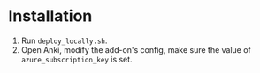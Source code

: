 # Installation

1. Run `deploy_locally.sh`.
2. Open Anki, modify the add-on's config, make sure the value of `azure_subscription_key` is set.